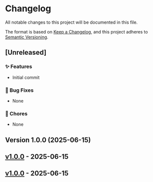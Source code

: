 # Changelog

All notable changes to this project will be documented in this file.

The format is based on [Keep a Changelog](https://keepachangelog.com/en/1.0.0/),
and this project adheres to [Semantic Versioning](https://semver.org/spec/v2.0.0.html).

## [Unreleased]

### ✨ Features
- Initial commit

### 🐛 Bug Fixes
- None

### 🔨 Chores
- None
## Version 1.0.0 (2025-06-15)


## [v1.0.0] - 2025-06-15


[v1.0.0]: https://github.com/ThomasFourties/sc-planner/compare/v1.0.0...v1.0.0

## [v1.0.0] - 2025-06-15


[v1.0.0]: https://github.com/ThomasFourties/sc-planner/compare/v1.0.0...v1.0.0

